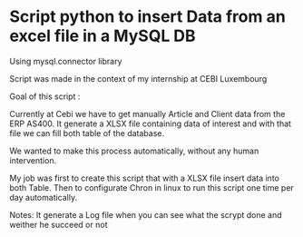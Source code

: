 # Script python to insert Data from an excel file in a MySQL DB
Using mysql.connector library 

Script was made in the context of my internship at CEBI Luxembourg

Goal of this script :

Currently at Cebi we have to get manually Article and Client data from the ERP AS400. It generate a XLSX file containing data of interest and with that file we can fill both table of the database.

We wanted to make this process automatically, without any human intervention.

My job was first to create this script that with a XLSX file insert data into both Table.
Then to configurate Chron in linux to run this script one time per day automatically.

Notes:
It generate a Log file when you can see what the scrypt done and weither he succeed or not








